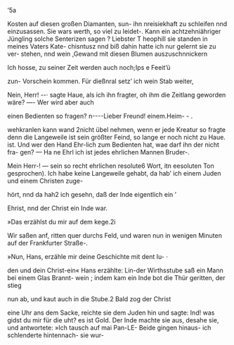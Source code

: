 ’5a

Kosten auf diesen großen Diamanten, sun- ihn nreisiekhaft zu
schleifen nnd einzusassen. Sie wars werth, so viel zu leidet-.
Kann ein achtzehniähriger Jüngling solche Senterizen sagen ?
Liebster T heophill sie standen in meines Vaters Kate-
chisntusz nnd biß dahin hatte ich nur gelernt sie zu ver-
stehen, nnd wein ,Gewand mit diesen Blumen auszuschnnickern

Ich hosse, zu seiner Zeit werden auch noch;Ips e Feeit’ü

zun- Vorschein kommen.
Für dießnral setz’ ich wein Stab weiter,

 

Nein, Herr! --· sagte Haue, als ich ihn fragter, oh
ihm die Zeitlang geworden wäre? —- Wer wird aber auch

einen Bedienten so fragen? n----Lieber Freund! einem.Heim- - .

wehkranlen kann wand 2nicht übel nehmen, wenn er jede
Kreatur so fragte denn die Langeweile ist sein größter Feind,
so lange er noch nicht zu Haue. ist. Und wer den Hand
Ehr-lich zum Bedienten hat, wae darf ihn der nicht fra-
gen? — Ha ne Ehrl ich ist jedes ehrlichen Mannen Bruder-.

Mein Herr-! — sein so recht ehrlichen resolute6 Wort,
itn eesoluten Ton gesprochen). Ich habe keine Langeweile
gehabt, da hab’ ich einem Juden und einem Christen zuge-

hört, nnd da hah2 ich gesehn, daß der Inde eigentlich ein ’

Ehrist, nnd der Christ ein Inde war.

»Das erzählst du mir auf dem kege.2i

Wir saßen anf, ritten quer durchs Feld, und waren nun in
wenigen Minuten auf der Frankfurter Straße-.

»Nun, Hans, erzähle mir deine Geschichte mit dent Iu- ·

den und dein Christ-ein« Hans erzählte:
Lin-der Wirthsstube saß ein Mann bei einem Glas Brannt-
wein ; indem kam ein Inde bot die Thür geritten, der stieg

nun ab, und kaut auch in die Stube.2 Bald zog der Christ

eine Uhr ans dem Sacke, reichte sie dem Juden hin und
sagte: Ind! was gidst du mir für die uht? es ist Gold.
Der Inde machte sie aus, desahe sie, und antwortete:
»Ich tausch auf mai Pan-LE-
Beide gingen hinaus- ich schlenderte hintennach- sie wur-

